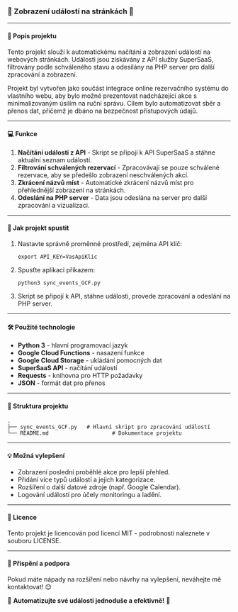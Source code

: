 ### 🌟 Zobrazení událostí na stránkách 🌟

---

#### 📝 Popis projektu

Tento projekt slouží k automatickému načítání a zobrazení událostí na webových stránkách. Události jsou získávány z API služby SuperSaaS, filtrovány podle schváleného stavu a odesílány na PHP server pro další zpracování a zobrazení.

Projekt byl vytvořen jako součást integrace online rezervačního systému do vlastního webu, aby bylo možné prezentovat nadcházející akce s minimalizovaným úsilím na ruční správu. Cílem bylo automatizovat sběr a přenos dat, přičemž je dbáno na bezpečnost přístupových údajů.

---

#### 💻 Funkce

1. **Načítání událostí z API** - Skript se připojí k API SuperSaaS a stáhne aktuální seznam událostí.
2. **Filtrování schválených rezervací** - Zpracovávají se pouze schválené rezervace, aby se předešlo zobrazení neschválených akcí.
3. **Zkrácení názvů míst** - Automatické zkrácení názvů míst pro přehlednější zobrazení na stránkách.
4. **Odeslání na PHP server** - Data jsou odeslána na server pro další zpracování a vizualizaci.

---

#### 🚀 Jak projekt spustit

1. Nastavte správně proměnné prostředí, zejména API klíč:

   ```
   export API_KEY=VasApiKlic
   ```

2. Spusťte aplikaci příkazem:

   ```
   python3 sync_events_GCF.py
   ```

3. Skript se připojí k API, stáhne události, provede zpracování a odeslání na PHP server.

---

#### 🛠️ Použité technologie

- **Python 3** - hlavní programovací jazyk
- **Google Cloud Functions** - nasazení funkce
- **Google Cloud Storage** - ukládání pomocných dat
- **SuperSaaS API** - načítání událostí
- **Requests** - knihovna pro HTTP požadavky
- **JSON** - formát dat pro přenos

---

#### 📂 Struktura projektu

```
.
├── sync_events_GCF.py   # Hlavní skript pro zpracování událostí
└── README.md                    # Dokumentace projektu
```

---

#### 💡 Možná vylepšení

- Zobrazení poslední proběhlé akce pro lepší přehled.
- Přidání více typů událostí a jejich kategorizace.
- Rozšíření o další datové zdroje (např. Google Calendar).
- Logování událostí pro účely monitoringu a ladění.

---

#### 📜 Licence

Tento projekt je licencován pod licencí MIT - podrobnosti naleznete v souboru LICENSE.

---

#### 🤝 Přispění a podpora

Pokud máte nápady na rozšíření nebo návrhy na vylepšení, neváhejte mě kontaktovat! 😊

🌟 **Automatizujte své události jednoduše a efektivně!** 🌟
